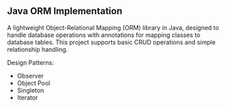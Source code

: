 ## Java ORM Implementation

A lightweight Object-Relational Mapping (ORM) library in Java, designed to handle database operations with annotations for mapping classes to database tables. This project supports basic CRUD operations and simple relationship handling.

Design Patterns: 
- Observer
- Object Pool
- Singleton
- Iterator
